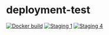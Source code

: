 # deployment-test
[![Docker build](https://github.com/leancomp/deployment-test/actions/workflows/docker-publish%20copy.yml/badge.svg)](https://github.com/leancomp/deployment-test/actions/workflows/docker-publish%20copy.yml)
[![Staging 1](https://img.shields.io/badge/staging1-main-green)](https://github.com/leancomp/deployment-test/actions/workflows/manual.yml)
[![Staging 4](https://img.shields.io/badge/staging4-v1.1.1-green)](https://github.com/leancomp/deployment-test/actions/workflows/manual.yml)

